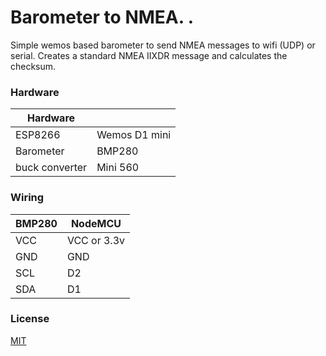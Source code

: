 
# Barometer to NMEA. . 

Simple wemos based barometer to send NMEA messages to wifi (UDP) or serial.
Creates a standard NMEA IIXDR message and calculates the checksum.



### Hardware

| Hardware            | |
| ----------------- | -----------------|
| ESP8266 | Wemos D1 mini | 
| Barometer | BMP280 |
| buck converter | Mini 560 |

### Wiring

| BMP280 | NodeMCU |
| ------ | ------ |
| VCC | VCC or 3.3v |
| GND | GND |
| SCL | D2 |
| SDA | D1|


### License

[MIT](https://choosealicense.com/licenses/mit/)

